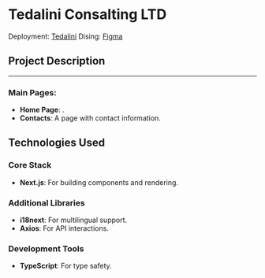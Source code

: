 # Tedalini Consalting LTD

Deployment: [Tedalini](https://www.tedalini.com/en)
Dising: [Figma](https://www.figma.com/design/xVosLDk5LGhzgIWs8IVfZ0/%D0%A0%D0%BE%D0%B7%D1%80%D0%BE%D0%B1%D0%BA%D0%B0-%D1%81%D0%B0%D0%B9%D1%82%D1%83?node-id=2-2&p=f&t=IyJThKcq1U6UN7pG-0)
## Project Description
** **

### Main Pages:
- **Home Page**: .
- **Contacts**: A page with contact information.

## Technologies Used

### Core Stack

- **Next.js**: For building components and rendering.

### Additional Libraries

- **i18next**: For multilingual support.
- **Axios**: For API interactions.

### Development Tools

- **TypeScript**: For type safety.
